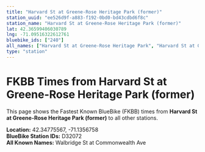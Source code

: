```yaml
---
title: "Harvard St at Greene-Rose Heritage Park (former)"
station_uuid: "ee526d9f-a883-f192-0bd0-bd43cdbd6f8c"
station_name: "Harvard St at Greene-Rose Heritage Park (former)"
lat: 42.36599406030789
lng: -71.09516322612761
bluebike_ids: ["240"]
all_names: ["Harvard St at Greene-Rose Heritage Park", "Harvard St at Greene-Rose Heritage Park (former)"]
type: "station"
---
```


# FKBB Times from Harvard St at Greene-Rose Heritage Park (former)

This page shows the Fastest Known BlueBike (FKBB) times from **Harvard St at Greene-Rose Heritage Park (former)** to all other stations.

**Location:** 42.34775567, -71.1356758  
**BlueBike Station IDs:** D32072  
**All Known Names:** Walbridge St at Commonwealth Ave

